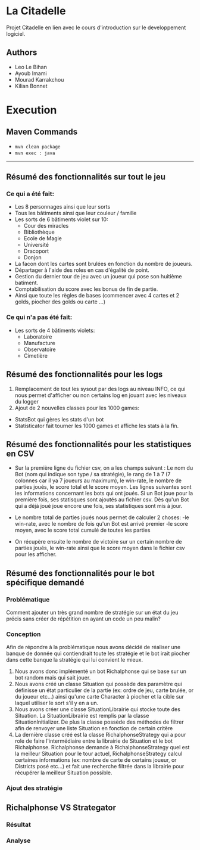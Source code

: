 # La Citadelle
Projet Citadelle en lien avec le cours d'introduction sur le developpement logiciel.

## Authors
- Leo Le Bihan
- Ayoub Imami
- Mourad Karrakchou
- Kilian Bonnet

# Execution
## Maven Commands
- `mvn clean package`
- `mvn exec : java`

------------------------------------
## Résumé des fonctionnalités sur tout le jeu
### Ce qui a été fait:
* Les 8 personnages ainsi que leur sorts
* Tous les bâtiments ainsi que leur couleur / famille
* Les sorts de 6 bâtiments violet sur 10:
	* Cour des miracles
	* Bibliothèque
	* Ecole de Magie
	* Université
	* Dracoport
	* Donjon
* La facon dont les cartes sont brulées en fonction du nombre de joueurs.
* Départager à l'aide des roles en cas d'égalité de point.
* Gestion du dernier tour de jeu avec un joueur qui pose son huitième batiment.
* Comptabilisation du score avec les bonus de fin de partie.
* Ainsi que toute les règles de bases (commencer avec 4 cartes et 2 golds, piocher des golds ou carte ...)
### Ce qui n'a pas été fait:
* Les sorts de 4 bâtiments violets:
	* Laboratoire
	* Manufacture
	* Observatoire
	* Cimetière
## Résumé des fonctionnalités pour les logs
1. Remplacement de tout les sysout par des logs au niveau INFO, ce qui nous permet d'afficher ou non certains log en jouant avec les niveaux du logger
2. Ajout de 2 nouvelles classes pour les 1000 games:
  * StatsBot qui gères les stats d'un bot
  * Statisticator fait tourner les 1000 games et affiche les stats à la fin.
## Résumé des fonctionnalités pour les statistiques en CSV
  * Sur la première ligne du fichier csv, on a les champs suivant : Le nom du Bot (nom qui indique son type / sa stratégie), le rang de 1 à 7 (7 colonnes car il ya 7 joueurs au maximum), le win-rate, le nombre de parties joués, le score total et le score moyen. Les lignes suivantes sont les informations concernant les bots qui ont joués.
Si un Bot joue pour la première fois, ses statisques sont ajoutés au fichier csv. Dès qu'un Bot qui a déjà joué joue encore une fois, ses statistiques sont mis à jour.

  * Le nombre total de parties joués nous permet de calculer 2 choses:
-le win-rate, avec le nombre de fois qu'un Bot est arrivé premier
-le score moyen, avec le score total cumulé de toutes les parties

  * On récupère ensuite le nombre de victoire sur un certain nombre de parties joués, le win-rate ainsi que le score moyen dans le fichier csv pour les afficher.

## Résumé des fonctionnalités pour le bot spécifique demandé
### Problématique
Comment ajouter un très grand nombre de stratégie sur un état du jeu précis sans créer de répétition en ayant un code un peu malin?
### Conception
Afin de répondre à la problématique nous avons décidé de réaliser une banque de donnée qui contiendrait toute les stratégie et le bot irait piocher dans cette banque la stratégie qui lui convient le mieux.
1. Nous avons donc implémenté un bot Richalphonse qui se base sur un bot random mais qui sait jouer.
2. Nous avons créé un classe Situation qui possède des paramètre qui définisse un état particulier de la partie (ex: ordre de jeu, carte brulée, or du joueur etc...) ainsi qu'une carte Character à piocher et la cible sur laquel utiliser le sort s'il y en a un.
3. Nous avons créer une classe SituationLibrairie qui stocke toute des Situation. La SituationLibrairie est remplis par la classe SituationInitializer. De plus la classe possède des méthodes de filtrer afin de renvoyer une liste Situation en fonction de certain critère
4. La dernière classe créé est la classe RichalphonseStrategy qui a pour role de faire l'intermédiaire entre la librairie de Situation et le bot Richalphonse. Richalphonse demande à RichalphonseStrategy quel est la meilleur Situation pour le tour actuel, RichalphonseStrategy calcul certaines informations (ex: nombre de carte de certains joueur, or Districts posé etc...) et fait une recherche filtrée dans la librairie pour récupérer la meilleur Situation possible.
### Ajout des stratégie
## Richalphonse VS Strategator
### Résultat
### Analyse

